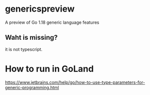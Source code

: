 # genericspreview
A preview of Go 1.18 generic language features

## Waht is missing?

it is not typescript.


# How to run in GoLand

https://www.jetbrains.com/help/go/how-to-use-type-parameters-for-generic-programming.html
